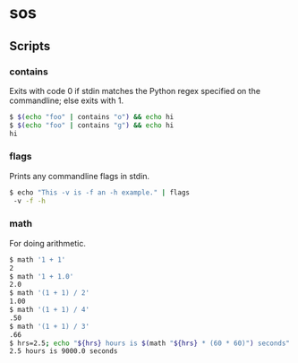 # sos

## Scripts

### contains

Exits with code 0 if stdin matches the Python regex specified on the
commandline; else exits with 1.

```sh
$ $(echo "foo" | contains "o") && echo hi
$ $(echo "foo" | contains "g") && echo hi
hi
```

### flags

Prints any commandline flags in stdin.

```sh
$ echo "This -v is -f an -h example." | flags
 -v -f -h
```

### math

For doing arithmetic.

```sh
$ math '1 + 1'
2
$ math '1 + 1.0'
2.0
$ math '(1 + 1) / 2'
1.00
$ math '(1 + 1) / 4'
.50
$ math '(1 + 1) / 3'
.66
$ hrs=2.5; echo "${hrs} hours is $(math "${hrs} * (60 * 60)") seconds"
2.5 hours is 9000.0 seconds
```

